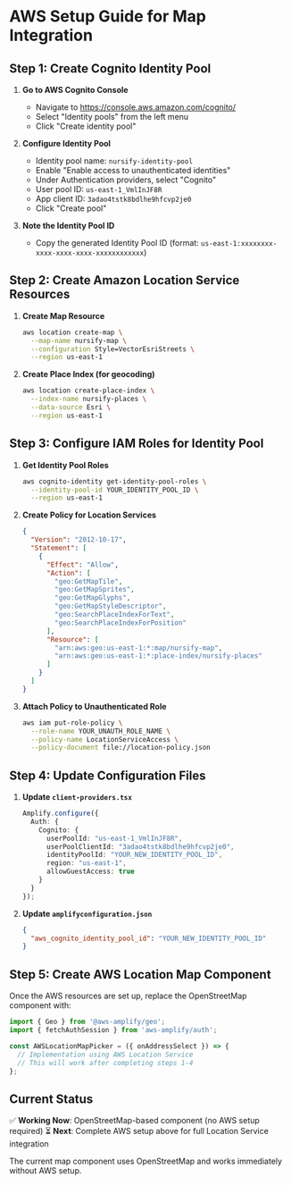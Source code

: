 # AWS Setup Guide for Map Integration

## Step 1: Create Cognito Identity Pool

1. **Go to AWS Cognito Console**
   - Navigate to https://console.aws.amazon.com/cognito/
   - Select "Identity pools" from the left menu
   - Click "Create identity pool"

2. **Configure Identity Pool**
   - Identity pool name: `nursify-identity-pool`
   - Enable "Enable access to unauthenticated identities"
   - Under Authentication providers, select "Cognito"
   - User pool ID: `us-east-1_VmlInJF8R`
   - App client ID: `3adao4tstk8bdlhe9hfcvp2je0`
   - Click "Create pool"

3. **Note the Identity Pool ID**
   - Copy the generated Identity Pool ID (format: `us-east-1:xxxxxxxx-xxxx-xxxx-xxxx-xxxxxxxxxxxx`)

## Step 2: Create Amazon Location Service Resources

1. **Create Map Resource**
   ```bash
   aws location create-map \
     --map-name nursify-map \
     --configuration Style=VectorEsriStreets \
     --region us-east-1
   ```

2. **Create Place Index (for geocoding)**
   ```bash
   aws location create-place-index \
     --index-name nursify-places \
     --data-source Esri \
     --region us-east-1
   ```

## Step 3: Configure IAM Roles for Identity Pool

1. **Get Identity Pool Roles**
   ```bash
   aws cognito-identity get-identity-pool-roles \
     --identity-pool-id YOUR_IDENTITY_POOL_ID \
     --region us-east-1
   ```

2. **Create Policy for Location Services**
   ```json
   {
     "Version": "2012-10-17",
     "Statement": [
       {
         "Effect": "Allow",
         "Action": [
           "geo:GetMapTile",
           "geo:GetMapSprites",
           "geo:GetMapGlyphs",
           "geo:GetMapStyleDescriptor",
           "geo:SearchPlaceIndexForText",
           "geo:SearchPlaceIndexForPosition"
         ],
         "Resource": [
           "arn:aws:geo:us-east-1:*:map/nursify-map",
           "arn:aws:geo:us-east-1:*:place-index/nursify-places"
         ]
       }
     ]
   }
   ```

3. **Attach Policy to Unauthenticated Role**
   ```bash
   aws iam put-role-policy \
     --role-name YOUR_UNAUTH_ROLE_NAME \
     --policy-name LocationServiceAccess \
     --policy-document file://location-policy.json
   ```

## Step 4: Update Configuration Files

1. **Update `client-providers.tsx`**
   ```typescript
   Amplify.configure({
     Auth: {
       Cognito: {
         userPoolId: "us-east-1_VmlInJF8R",
         userPoolClientId: "3adao4tstk8bdlhe9hfcvp2je0",
         identityPoolId: "YOUR_NEW_IDENTITY_POOL_ID",
         region: "us-east-1",
         allowGuestAccess: true
       }
     }
   });
   ```

2. **Update `amplifyconfiguration.json`**
   ```json
   {
     "aws_cognito_identity_pool_id": "YOUR_NEW_IDENTITY_POOL_ID"
   }
   ```

## Step 5: Create AWS Location Map Component

Once the AWS resources are set up, replace the OpenStreetMap component with:

```typescript
import { Geo } from '@aws-amplify/geo';
import { fetchAuthSession } from 'aws-amplify/auth';

const AWSLocationMapPicker = ({ onAddressSelect }) => {
  // Implementation using AWS Location Service
  // This will work after completing steps 1-4
};
```

## Current Status

✅ **Working Now**: OpenStreetMap-based component (no AWS setup required)
⏳ **Next**: Complete AWS setup above for full Location Service integration

The current map component uses OpenStreetMap and works immediately without AWS setup.